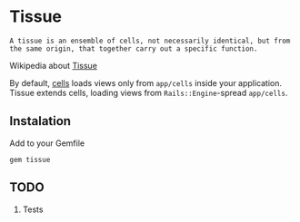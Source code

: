 # Tissue

    A tissue is an ensemble of cells, not necessarily identical, but from the same origin, that together carry out a specific function.
Wikipedia about [Tissue](http://en.wikipedia.org/wiki/Tissue_(biology))

By default, [cells](https://github.com/apotonick/cells) loads views only from `app/cells` inside your application. Tissue extends cells, loading views from `Rails::Engine`-spread `app/cells`.

## Instalation

Add to your Gemfile

`gem tissue`

## TODO

1. Tests
